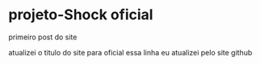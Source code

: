 # projeto-Shock oficial
 primeiro post do site

atualizei o titulo do site para oficial 
essa linha eu atualizei pelo site github
